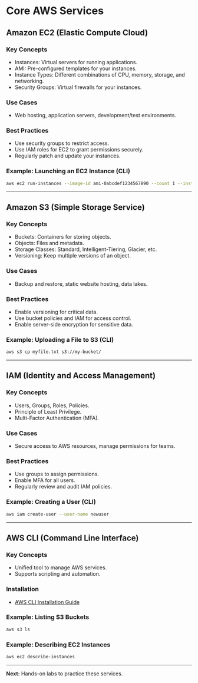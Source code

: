 # Core AWS Services

## Amazon EC2 (Elastic Compute Cloud)
### Key Concepts
- Instances: Virtual servers for running applications.
- AMI: Pre-configured templates for your instances.
- Instance Types: Different combinations of CPU, memory, storage, and networking.
- Security Groups: Virtual firewalls for your instances.

### Use Cases
- Web hosting, application servers, development/test environments.

### Best Practices
- Use security groups to restrict access.
- Use IAM roles for EC2 to grant permissions securely.
- Regularly patch and update your instances.

### Example: Launching an EC2 Instance (CLI)
```sh
aws ec2 run-instances --image-id ami-0abcdef1234567890 --count 1 --instance-type t2.micro --key-name MyKeyPair --security-group-ids sg-0123456789abcdef0 --subnet-id subnet-6e7f829e
```

---

## Amazon S3 (Simple Storage Service)
### Key Concepts
- Buckets: Containers for storing objects.
- Objects: Files and metadata.
- Storage Classes: Standard, Intelligent-Tiering, Glacier, etc.
- Versioning: Keep multiple versions of an object.

### Use Cases
- Backup and restore, static website hosting, data lakes.

### Best Practices
- Enable versioning for critical data.
- Use bucket policies and IAM for access control.
- Enable server-side encryption for sensitive data.

### Example: Uploading a File to S3 (CLI)
```sh
aws s3 cp myfile.txt s3://my-bucket/
```

---

## IAM (Identity and Access Management)
### Key Concepts
- Users, Groups, Roles, Policies.
- Principle of Least Privilege.
- Multi-Factor Authentication (MFA).

### Use Cases
- Secure access to AWS resources, manage permissions for teams.

### Best Practices
- Use groups to assign permissions.
- Enable MFA for all users.
- Regularly review and audit IAM policies.

### Example: Creating a User (CLI)
```sh
aws iam create-user --user-name newuser
```

---

## AWS CLI (Command Line Interface)
### Key Concepts
- Unified tool to manage AWS services.
- Supports scripting and automation.

### Installation
- [AWS CLI Installation Guide](https://docs.aws.amazon.com/cli/latest/userguide/getting-started-install.html)

### Example: Listing S3 Buckets
```sh
aws s3 ls
```

### Example: Describing EC2 Instances
```sh
aws ec2 describe-instances
```

---

**Next:** Hands-on labs to practice these services.